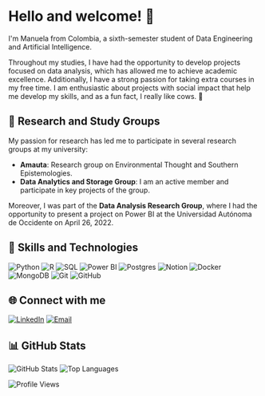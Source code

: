 # Hello and welcome! 👋

I'm Manuela from Colombia, a sixth-semester student of Data Engineering and Artificial Intelligence.

Throughout my studies, I have had the opportunity to develop projects focused on data analysis, which has allowed me to achieve academic excellence. Additionally, I have a strong passion for taking extra courses in my free time. I am enthusiastic about projects with social impact that help me develop my skills, and as a fun fact, I really like cows. 🐄

## 🔬 Research and Study Groups

My passion for research has led me to participate in several research groups at my university:

- **Amauta**: Research group on Environmental Thought and Southern Epistemologies.
- **Data Analytics and Storage Group**: I am an active member and participate in key projects of the group.

Moreover, I was part of the **Data Analysis Research Group**, where I had the opportunity to present a project on Power BI at the Universidad Autónoma de Occidente on April 26, 2022.

## 🚀 Skills and Technologies

![Python](https://img.shields.io/badge/-Python-3776AB?style=flat&logo=python&logoColor=white)
![R](https://img.shields.io/badge/-R-276DC3?style=flat&logo=r&logoColor=white)
![SQL](https://img.shields.io/badge/-SQL-4479A1?style=flat&logo=postgresql&logoColor=white)
![Power BI](https://img.shields.io/badge/-Power%20BI-F2C811?style=flat&logo=power-bi&logoColor=black)
![Postgres](https://img.shields.io/badge/-Postgres-4169E1?style=flat&logo=postgresql&logoColor=white)
![Notion](https://img.shields.io/badge/-Notion-000000?style=flat&logo=notion&logoColor=white)
![Docker](https://img.shields.io/badge/-Docker-2496ED?style=flat&logo=docker&logoColor=white)
![MongoDB](https://img.shields.io/badge/-MongoDB-47A248?style=flat&logo=mongodb&logoColor=white)
![Git](https://img.shields.io/badge/-Git-F05032?style=flat&logo=git&logoColor=white)
![GitHub](https://img.shields.io/badge/-GitHub-181717?style=flat&logo=github&logoColor=white)

## 🌐 Connect with me

[![LinkedIn](https://img.shields.io/badge/-LinkedIn-blue?style=flat&logo=Linkedin&logoColor=white)](https://www.linkedin.com/in/manuela-mayorga-486ms/)
[![Email](https://img.shields.io/badge/-Email-c14438?style=flat&logo=Gmail&logoColor=white)](mailto:manumro486@gmail.com)

## 📊 GitHub Stats

![GitHub Stats](https://github-readme-stats.vercel.app/api?username=ManuelaMayorga&show_icons=true&theme=radical)
![Top Languages](https://github-readme-stats.vercel.app/api/top-langs/?username=ManuelaMayorga&layout=compact&theme=radical)

![Profile Views](https://komarev.com/ghpvc/?username=ManuelaMayorga&label=Profile+Views&color=blue&style=flat)
